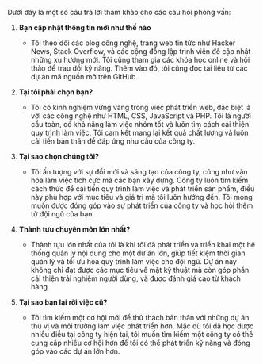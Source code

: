 Dưới đây là một số câu trả lời tham khảo cho các câu hỏi phỏng vấn:

1. **Bạn cập nhật thông tin mới như thế nào**  
   - Tôi theo dõi các blog công nghệ, trang web tin tức như Hacker News, Stack Overflow, và các cộng đồng lập trình viên để cập nhật những xu hướng mới. Tôi cũng tham gia các khóa học online và hội thảo để trau dồi kỹ năng. Thêm vào đó, tôi cũng đọc tài liệu từ các dự án mã nguồn mở trên GitHub.

2. **Tại tôi phải chọn bạn?**  
   - Tôi có kinh nghiệm vững vàng trong việc phát triển web, đặc biệt là với các công nghệ như HTML, CSS, JavaScript và PHP. Tôi là người cầu toàn, có khả năng làm việc nhóm tốt và luôn tìm cách cải thiện quy trình làm việc. Tôi cam kết mang lại kết quả chất lượng và luôn cải tiến bản thân để đáp ứng nhu cầu của công ty.

3. **Tại sao chọn chúng tôi?**  
   - Tôi ấn tượng với sự đổi mới và sáng tạo của công ty, cũng như văn hóa làm việc tích cực mà các bạn xây dựng. Công ty luôn tìm kiếm cách thức để cải tiến quy trình làm việc và phát triển sản phẩm, điều này phù hợp với mục tiêu và giá trị mà tôi luôn hướng đến. Tôi mong muốn được đóng góp vào sự phát triển của công ty và học hỏi thêm từ đội ngũ của bạn.

4. **Thành tưu chuyên môn lớn nhất?**  
   - Thành tựu lớn nhất của tôi là khi tôi đã phát triển và triển khai một hệ thống quản lý nội dung cho một dự án lớn, giúp tiết kiệm thời gian quản lý và tối ưu hóa quy trình làm việc cho đội ngũ. Dự án này không chỉ đạt được các mục tiêu về mặt kỹ thuật mà còn góp phần cải thiện trải nghiệm người dùng, và được đánh giá cao từ khách hàng.

5. **Tại sao bạn lại rời việc cũ?**  
   - Tôi tìm kiếm một cơ hội mới để thử thách bản thân với những dự án thú vị và môi trường làm việc phát triển hơn. Mặc dù tôi đã học được nhiều điều tại công ty hiện tại, tôi muốn tìm kiếm một công ty có thể cung cấp nhiều cơ hội hơn để tôi có thể phát triển kỹ năng và đóng góp vào các dự án lớn hơn.